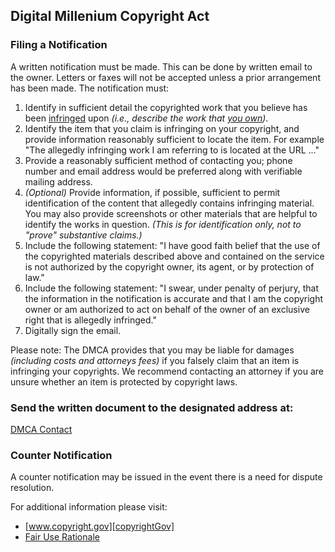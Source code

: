 ## Digital Millenium Copyright Act

### Filing a Notification

A written notification must be made. This can be done by written email to the owner. Letters or faxes will not be accepted unless a prior arrangement has been made. The notification must:

1. Identify in sufficient detail the copyrighted work that you believe has been [infringed][copyrightGovFAQinfringement] upon *(i.e., describe the work that [you own][copyrightGovFAQauthor])*.
2. Identify the item that you claim is infringing on your copyright, and provide information reasonably sufficient to locate the item. For example "The allegedly infringing work I am referring to is located at the URL ..."
3. Provide a reasonably sufficient method of contacting you; phone number and email address would be preferred along with verifiable mailing address.
4. *(Optional)* Provide information, if possible, sufficient to permit identification of the content that allegedly contains infringing material. You may also provide screenshots or other materials that are helpful to identify the works in question. *(This is for identification only, not to "prove" substantive claims.)*
5. Include the following statement: "I have good faith belief that the use of the copyrighted materials described above and contained on the service is not authorized by the copyright owner, its agent, or by protection of law."
6. Include the following statement: "I swear, under penalty of perjury, that the information in the notification is accurate and that I am the copyright owner or am authorized to act on behalf of the owner of an exclusive right that is allegedly infringed."
7. Digitally sign the email.

Please note: The DMCA provides that you may be liable for damages *(including costs and attorneys fees)* if you falsely claim that an item is infringing your copyrights. We recommend contacting an attorney if you are unsure whether an item is protected by copyright laws.

### Send the written document to the designated address at:

  [DMCA Contact][DMCAcontact]

### Counter Notification

A counter notification may be issued in the event there is a need for dispute resolution.

For additional information please visit:
* [www.copyright.gov][copyrightGov]
* [Fair Use Rationale][oujsFairUseRationale]


[copyrightGov]: https://www.copyright.gov/
[copyrightGovFAQauthor]: https://www.copyright.gov/help/faq/faq-definitions.html#author
[copyrightGovFAQinfringement]: https://www.copyright.gov/help/faq/faq-definitions.html#infringement

[oujsFairUseRationale]: /about/Terms-of-Service#fair-use-rationale

[DMCAcontact]: mailto:sizzlemctwizzle@gmail.com?subject=DMCA "By submitting an email regarding a DMCA notice you agree to the terms set forth provided in this document and the Terms of Service. Failure to provide the required information will be reason for immediate dismissal of any claim."
